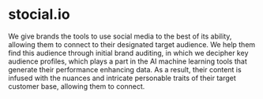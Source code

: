 # stocial.io
We give brands the tools to use social media to the best of its ability, allowing them to connect to their designated target audience. We help them find this audience through initial brand auditing, in which we decipher key audience profiles, which plays a part in the AI machine learning tools that generate their performance enhancing data. As a result, their content is infused with the nuances and intricate personable traits of their target customer base, allowing them to connect.
